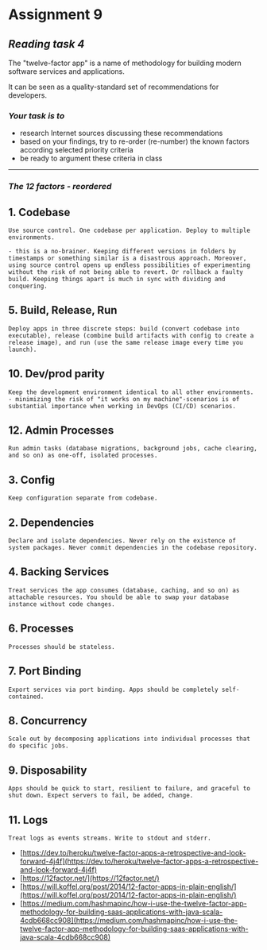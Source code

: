 # Assignment 9

## _Reading task 4_

The "twelve-factor app" is a name of methodology for building modern software services and applications.

It can be seen as a quality-standard set of recommendations for developers.

### _Your task is to_

- research Internet sources discussing these recommendations
- based on your findings, try to re-order (re-number) the known factors according selected priority criteria
- be ready to argument these criteria in class

---

### _The 12 factors - reordered_

## 1. Codebase

    Use source control. One codebase per application. Deploy to multiple environments.

    - this is a no-brainer. Keeping different versions in folders by timestamps or something similar is a disastrous approach. Moreover, using source control opens up endless possibilities of experimenting without the risk of not being able to revert. Or rollback a faulty build. Keeping things apart is much in sync with dividing and conquering.

## 5. Build, Release, Run

    Deploy apps in three discrete steps: build (convert codebase into executable), release (combine build artifacts with config to create a release image), and run (use the same release image every time you launch).

## 10. Dev/prod parity

    Keep the development environment identical to all other environments.
    - minimizing the risk of "it works on my machine"-scenarios is of substantial importance when working in DevOps (CI/CD) scenarios.

## 12. Admin Processes

    Run admin tasks (database migrations, background jobs, cache clearing, and so on) as one-off, isolated processes.

## 3. Config

    Keep configuration separate from codebase.

## 2. Dependencies

    Declare and isolate dependencies. Never rely on the existence of system packages. Never commit dependencies in the codebase repository.

## 4. Backing Services

    Treat services the app consumes (database, caching, and so on) as attachable resources. You should be able to swap your database instance without code changes.

## 6. Processes

    Processes should be stateless.

## 7. Port Binding

    Export services via port binding. Apps should be completely self-contained.

## 8. Concurrency

    Scale out by decomposing applications into individual processes that do specific jobs.

## 9. Disposability

    Apps should be quick to start, resilient to failure, and graceful to shut down. Expect servers to fail, be added, change.

## 11. Logs

    Treat logs as events streams. Write to stdout and stderr.

- [https://dev.to/heroku/twelve-factor-apps-a-retrospective-and-look-forward-4j4f](https://dev.to/heroku/twelve-factor-apps-a-retrospective-and-look-forward-4j4f)
- [https://12factor.net/](https://12factor.net/)
- [https://will.koffel.org/post/2014/12-factor-apps-in-plain-english/](https://will.koffel.org/post/2014/12-factor-apps-in-plain-english/)
- [https://medium.com/hashmapinc/how-i-use-the-twelve-factor-app-methodology-for-building-saas-applications-with-java-scala-4cdb668cc908](https://medium.com/hashmapinc/how-i-use-the-twelve-factor-app-methodology-for-building-saas-applications-with-java-scala-4cdb668cc908)
